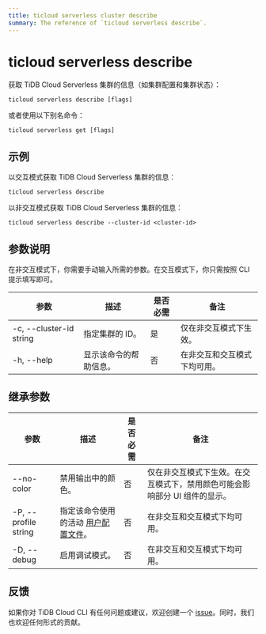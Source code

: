 ```yaml
---
title: ticloud serverless cluster describe
summary: The reference of `ticloud serverless describe`.
---
```


# ticloud serverless describe

获取 TiDB Cloud Serverless 集群的信息（如集群配置和集群状态）：

```shell
ticloud serverless describe [flags]
```

或者使用以下别名命令：

```shell
ticloud serverless get [flags]
```

## 示例

以交互模式获取 TiDB Cloud Serverless 集群的信息：

```shell
ticloud serverless describe
```

以非交互模式获取 TiDB Cloud Serverless 集群的信息：

```shell
ticloud serverless describe --cluster-id <cluster-id>
```

## 参数说明

在非交互模式下，你需要手动输入所需的参数。在交互模式下，你只需按照 CLI 提示填写即可。

| 参数                      | 描述                                   | 是否必需 | 备注                                               |
|---------------------------|----------------------------------------|----------|----------------------------------------------------|
| -c, --cluster-id string   | 指定集群的 ID。                        | 是       | 仅在非交互模式下生效。                            |
| -h, --help                | 显示该命令的帮助信息。                 | 否       | 在非交互和交互模式下均可用。                      |

## 继承参数

| 参数                    | 描述                                                                                  | 是否必需 | 备注                                                                                   |
|-------------------------|---------------------------------------------------------------------------------------|----------|----------------------------------------------------------------------------------------|
| --no-color              | 禁用输出中的颜色。                                                                   | 否       | 仅在非交互模式下生效。在交互模式下，禁用颜色可能会影响部分 UI 组件的显示。             |
| -P, --profile string    | 指定该命令使用的活动 [用户配置文件](/tidb-cloud/cli-reference.md#user-profile)。      | 否       | 在非交互和交互模式下均可用。                                                          |
| -D, --debug             | 启用调试模式。                                                                       | 否       | 在非交互和交互模式下均可用。                                                          |

## 反馈

如果你对 TiDB Cloud CLI 有任何问题或建议，欢迎创建一个 [issue](https://github.com/tidbcloud/tidbcloud-cli/issues/new/choose)。同时，我们也欢迎任何形式的贡献。